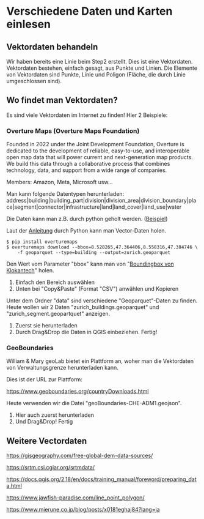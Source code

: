 # Verschiedene Daten und Karten einlesen

## Vektordaten behandeln

Wir haben bereits eine Linie beim Step2 erstellt. Dies ist eine Vektordaten. 
Vektordaten bestehen, einfach gesagt, aus Punkte und Linien. Die Elemente von Vektordaten sind Punkte, Linie und Poligon (Fläche, die durch Linie umgeschlossen sind).

## Wo findet man Vektordaten?

Es sind viele Vektordaten im Internet zu finden! Hier 2 Beispiele:

### Overture Maps (Overture Maps Foundation)

Founded in 2022 under the Joint Development Foundation, Overture is dedicated to the development of reliable, easy-to-use, and interoperable open map data that will power current and next-generation map products. We build this data through a collaborative process that combines technology, data, and support from a wide range of companies.

Members: Amazon, Meta, Microsoft usw...

Man kann folgende Datentypen herunterladen: address|building|building_part|division|division_area|division_boundary|place|segment|connector|infrastructure|land|land_cover|land_use|water

Die Daten kann man z.B. durch python geholt werden. ([Beispiel](https://colab.research.google.com/drive/1yjS37YgWVqVXvzZFJ8XLmUmCbOeQygFA?usp=sharing))

Laut der [Anleitung](https://docs.overturemaps.org/getting-data/overturemaps-py/) durch Python kann man Vector-Daten holen.

```
$ pip install overturemaps
$ overturemaps download --bbox=8.528265,47.364406,8.558316,47.384746 \
    -f geoparquet --type=building --output=zurich.geoparquet
```

Den Wert vom Parameter "bbox" kann man von "[Boundingbox von Klokantech](https://boundingbox.klokantech.com/)" holen. 

1. Einfach den Bereich auswählen 
1. Unten bei "Copy&Paste" (Format "CSV") anwählen und Kopieren

Unter dem Ordner "data" sind verschiedene "Geoparquet"-Daten zu finden. Heute wollen wir 2 Daten "zurich_buildings.geoparquet" und "zurich_segment.geopartquet" anzeigen. 
1. Zuerst sie herunterladen
1. Durch Drag&Drop die Daten in QGIS einbeziehen.  Fertig!



### GeoBoundaries

William & Mary geoLab bietet ein Plattform an, woher man die Vektordaten von Verwaltungsgrenze herunterladen kann.

Dies ist der URL zur Plattform:

https://www.geoboundaries.org/countryDownloads.html

Heute verwenden wir die Datei "geoBoundaries-CHE-ADM1.geojson". 
1. Hier auch zuerst herunterladen
1. Und Drag&Drop! Fertig

## Weitere Vectordaten



https://gisgeography.com/free-global-dem-data-sources/

https://srtm.csi.cgiar.org/srtmdata/

https://docs.qgis.org/2.18/en/docs/training_manual/foreword/preparing_data.html

https://www.jawfish-paradise.com/line_point_polygon/

https://www.mierune.co.jp/blog/posts/x0181eghaj84?lang=ja


